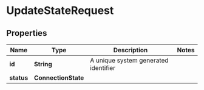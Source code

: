 

# UpdateStateRequest


## Properties

Name | Type | Description | Notes
------------ | ------------- | ------------- | -------------
**id** | **String** | A unique system generated identifier | 
**status** | **ConnectionState** |  | 



